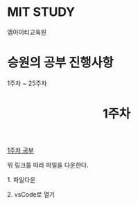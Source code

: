<!DOCTYPE html>
<html>
<h1>MIT STUDY</h1>
<p>엠아이티교육원</p>
<h1>승원의 공부 진행사항</h1>
<p>1주차 ~ 25주차</p>
</html>

<!DOCTYPE html>
<html>
	<header>
		<h1>1주차</h1>
	</header>
	<body>
    <a href="https://raw.githubusercontent.com/dogsdays123/testMIT/blob/main/1%EC%A3%BC%EC%B0%A8/web/%EA%B8%B0%EC%B4%88%EC%84%A4%EB%AA%85.html"><p>1주차 공부</p></a>
		<main class="1주차">
			<section id="heading">
				<p>위 링크를 따라 파일을 다운한다.</p>
				<p>1. 파일다운</p>
				<p>2. vsCode로 열기</p>
			</section>
	</body>
</html>

